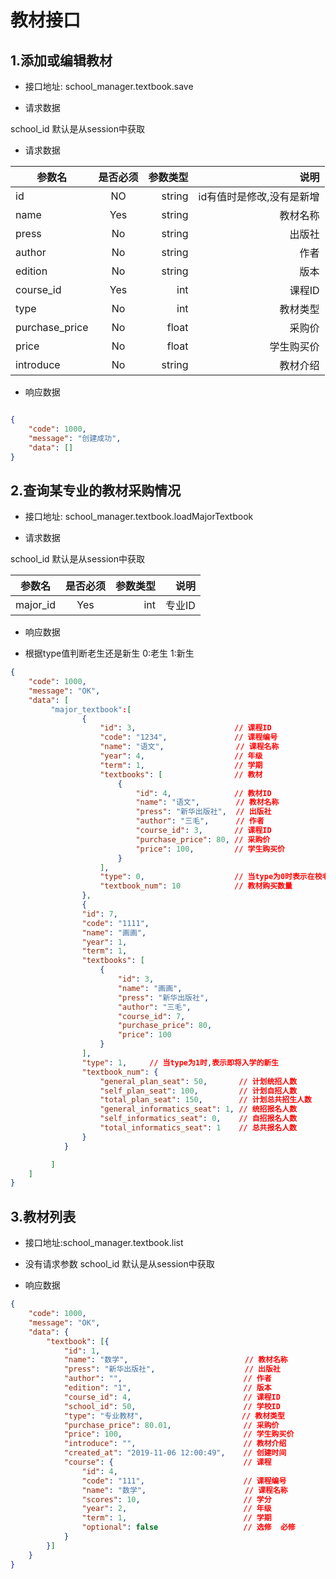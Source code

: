 # 教材接口

## 1.添加或编辑教材   
-  接口地址: school_manager.textbook.save

    
-  请求数据

school_id 默认是从session中获取

-  请求数据

| 参数名       | 是否必须 | 参数类型  | 说明       |
| --------    |:-------:| -----:   | -----:    |
| id          | NO      | string   | id有值时是修改,没有是新增 |
| name        | Yes     | string   | 教材名称  |
| press       | No      | string   | 出版社    |
| author      | No      | string   | 作者      |
| edition     | No      | string   | 版本      |
| course_id   | Yes     | int      | 课程ID    |
| type        | No      | int      | 教材类型   |
| purchase_price| No    | float    | 采购价     |
| price       | No      | float    | 学生购买价  |
| introduce   | No      | string   | 教材介绍   |


- 响应数据
```json

{
    "code": 1000,
    "message": "创建成功",
    "data": []
}

```

## 2.查询某专业的教材采购情况

-  接口地址: school_manager.textbook.loadMajorTextbook

-  请求数据

school_id 默认是从session中获取

| 参数名       | 是否必须 | 参数类型  | 说明       |
| --------    |:-------:| -----:   | -----:    |
| major_id    | Yes     | int      | 专业ID  |


- 响应数据

- 根据type值判断老生还是新生 0:老生  1:新生

``` json
{
    "code": 1000,
    "message": "OK",
    "data": [
         "major_textbook":[
                {
                    "id": 3,                      // 课程ID
                    "code": "1234",               // 课程编号
                    "name": "语文",                // 课程名称
                    "year": 4,                    // 年级 
                    "term": 1,                    // 学期
                    "textbooks": [                // 教材
                        {
                            "id": 4,              // 教材ID
                            "name": "语文",        // 教材名称
                            "press": "新华出版社",  // 出版社
                            "author": "三毛",      // 作者
                            "course_id": 3,       // 课程ID
                            "purchase_price": 80, // 采购价
                            "price": 100,         // 学生购买价
                        }
                    ],
                    "type": 0,                    // 当type为0时表示在校老生
                    "textbook_num": 10            // 教材购买数量
                },
                {
                "id": 7,
                "code": "1111",
                "name": "画画",
                "year": 1,
                "term": 1,
                "textbooks": [
                    {
                        "id": 3,
                        "name": "画画",
                        "press": "新华出版社",
                        "author": "三毛",
                        "course_id": 7,
                        "purchase_price": 80,
                        "price": 100
                    }
                ],
                "type": 1,     // 当type为1时,表示即将入学的新生
                "textbook_num": {
                    "general_plan_seat": 50,       // 计划统招人数
                    "self_plan_seat": 100,         // 计划自招人数
                    "total_plan_seat": 150,        // 计划总共招生人数
                    "general_informatics_seat": 1, // 统招报名人数
                    "self_informatics_seat": 0,    // 自招报名人数
                    "total_informatics_seat": 1    // 总共报名人数
                }
            }

         ]
    ]
}


```

## 3.教材列表

- 接口地址:school_manager.textbook.list

- 没有请求参数
school_id 默认是从session中获取

- 响应数据

``` json
{
	"code": 1000,
	"message": "OK",
	"data": {
		"textbook": [{  
			"id": 1,                             
			"name": "数学",                          // 教材名称
			"press": "新华出版社",                    // 出版社
			"author": "",                           // 作者
			"edition": "1",                         // 版本
			"course_id": 4,                         // 课程ID
			"school_id": 50,                        // 学校ID
			"type": "专业教材",                      // 教材类型
			"purchase_price": 80.01,                // 采购价
			"price": 100,                           // 学生购买价
			"introduce": "",                        // 教材介绍
			"created_at": "2019-11-06 12:00:49",    // 创建时间
			"course": {                             // 课程
				"id": 4,         
				"code": "111",                      // 课程编号
				"name": "数学",                      // 课程名称
				"scores": 10,                       // 学分
				"year": 2,                          // 年级
				"term": 1,                          // 学期
				"optional": false                   // 选修  必修
			}
		}]
	}
}
```







